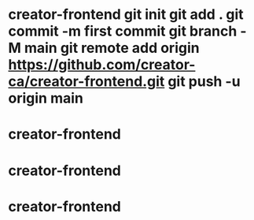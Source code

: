 # creator-frontend git init git add . git commit -m first commit git branch -M main git remote add origin https://github.com/creator-ca/creator-frontend.git git push -u origin main
# creator-frontend
# creator-frontend
# creator-frontend
